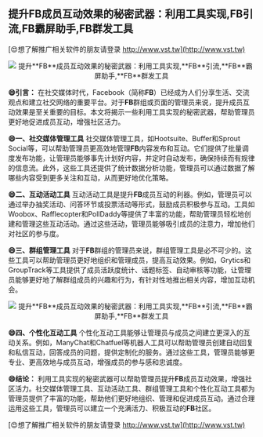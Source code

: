 ## **提升**FB**成员互动效果的秘密武器：利用工具实现,**FB**引流,**FB**霸屏助手,**FB**群发工具**

[😍想了解推广相关软件的朋友请登录 http://www.vst.tw](http://www.vst.tw)

 <center><img src="https://vst.tw/MP4/tuiguang/png/2.png" alt="提升**FB**成员互动效果的秘密武器：利用工具实现,**FB**引流,**FB**霸屏助手,**FB**群发工具"></center>

**😄引言：**
在社交媒体时代，Facebook（简称**FB**）已经成为人们分享生活、交流观点和建立社交网络的重要平台。对于**FB**群组或页面的管理员来说，提升成员互动效果是至关重要的目标。本文将揭示一些利用工具实现的秘密武器，帮助管理员更好地促进成员互动，增强社区活力。

**😄一、社交媒体管理工具**
社交媒体管理工具，如Hootsuite、Buffer和Sprout Social等，可以帮助管理员更高效地管理**FB**内容发布和互动。它们提供了批量调度发布功能，让管理员能够事先计划好内容，并定时自动发布，确保持续而有规律的信息流。此外，这些工具还提供了统计数据分析功能，管理员可以通过数据了解哪些内容受到更多关注和互动，从而更好地优化策略。

**😄二、互动活动工具**
互动活动工具是提升**FB**成员互动的利器。例如，管理员可以通过举办抽奖活动、问答环节或投票活动等形式，鼓励成员积极参与互动。工具如Woobox、Rafflecopter和PollDaddy等提供了丰富的功能，帮助管理员轻松地创建和管理这些互动活动。通过这些活动，管理员能够吸引成员的注意力，增加他们对社区的参与度。

**😄三、群组管理工具**
对于**FB**群组的管理员来说，群组管理工具是必不可少的。这些工具可以帮助管理员更好地组织和管理成员，提高互动效果。例如，Grytics和GroupTrack等工具提供了成员活跃度统计、话题标签、自动审核等功能，让管理员能够更好地了解群组成员的兴趣和行为，有针对性地推出相关内容，增加互动机会。

 <center><img src="https://vst.tw/MP4/tuiguang/png/3.png" alt="提升**FB**成员互动效果的秘密武器：利用工具实现,**FB**引流,**FB**霸屏助手,**FB**群发工具"></center>

**😄四、个性化互动工具**
个性化互动工具能够让管理员与成员之间建立更深入的互动关系。例如，ManyChat和Chatfuel等机器人工具可以帮助管理员创建自动回复和私信互动，回答成员的问题，提供定制化的服务。通过这些工具，管理员能够更专业、更高效地与成员互动，增强成员的参与感和忠诚度。

**😄结论：**
利用工具实现的秘密武器可以帮助管理员提升**FB**成员互动效果，增强社区活力。社交媒体管理工具、互动活动工具、群组管理工具和个性化互动工具都为管理员提供了丰富的功能，帮助他们更好地组织、管理和促进成员互动。通过合理运用这些工具，管理员可以建立一个充满活力、积极互动的**FB**社区。

[😍想了解推广相关软件的朋友请登录 http://www.vst.tw](http://www.vst.tw)



